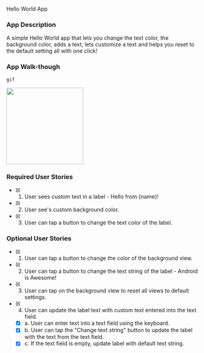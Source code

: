 Hello World App

### App Description
 A simple Hello World app that lets you change the text color, the background color, adds a text, lets customize a text and helps you reset to the default setting all with one click! 

### App Walk-though
`gif`

<img src="https://s3.amazonaws.com/img0.recordit.co/FqU9fyGRbf.mp4?AWSAccessKeyId=AKIAUQ5RURZ7ND2T2B6I&Expires=1609979855&Signature=9nDqY%2BbDuf5KsXzzuv1memlF0pA%3D" width=200><br>


### Required User Stories
- [x] 1. User sees custom text in a label - Hello from {name}!
- [x] 2. User see's custom background color.
- [x] 3. User can tap a button to change the text color of the label.

### Optional User Stories
- [x] 1. User can tap a button to change the color of the background view.  
- [x] 2. User can tap a button to change the text string of the label - Android is Awesome!  
- [x] 3. User can tap on the background view to reset all views to default settings.  
- [x] 4. User can update the label text with custom text entered into the text field.  
   - [x] a. User can enter text into a text field using the keyboard.  
   - [x] b. User can tap the "Change text string" button to update the label with the text from the text field.  
   - [x] c. If the text field is empty, update label with default text string.  
